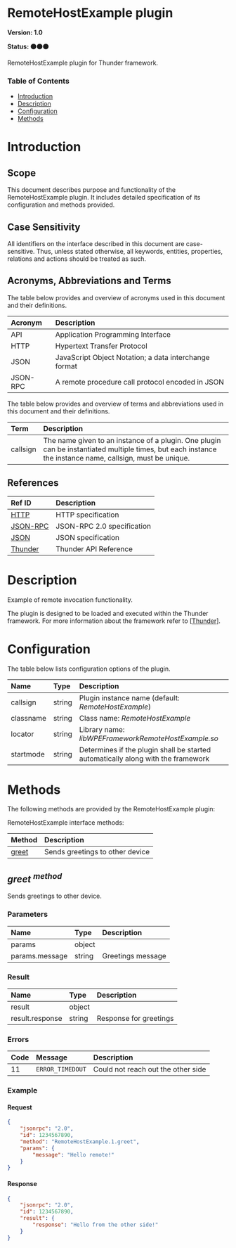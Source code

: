 <!-- Generated automatically, DO NOT EDIT! -->
<a name="head.RemoteHostExample_plugin"></a>
# RemoteHostExample plugin

**Version: 1.0**

**Status: :black_circle::black_circle::black_circle:**

RemoteHostExample plugin for Thunder framework.

### Table of Contents

- [Introduction](#head.Introduction)
- [Description](#head.Description)
- [Configuration](#head.Configuration)
- [Methods](#head.Methods)

<a name="head.Introduction"></a>
# Introduction

<a name="head.Scope"></a>
## Scope

This document describes purpose and functionality of the RemoteHostExample plugin. It includes detailed specification of its configuration and methods provided.

<a name="head.Case_Sensitivity"></a>
## Case Sensitivity

All identifiers on the interface described in this document are case-sensitive. Thus, unless stated otherwise, all keywords, entities, properties, relations and actions should be treated as such.

<a name="head.Acronyms,_Abbreviations_and_Terms"></a>
## Acronyms, Abbreviations and Terms

The table below provides and overview of acronyms used in this document and their definitions.

| Acronym | Description |
| :-------- | :-------- |
| <a name="acronym.API">API</a> | Application Programming Interface |
| <a name="acronym.HTTP">HTTP</a> | Hypertext Transfer Protocol |
| <a name="acronym.JSON">JSON</a> | JavaScript Object Notation; a data interchange format |
| <a name="acronym.JSON-RPC">JSON-RPC</a> | A remote procedure call protocol encoded in JSON |

The table below provides and overview of terms and abbreviations used in this document and their definitions.

| Term | Description |
| :-------- | :-------- |
| <a name="term.callsign">callsign</a> | The name given to an instance of a plugin. One plugin can be instantiated multiple times, but each instance the instance name, callsign, must be unique. |

<a name="head.References"></a>
## References

| Ref ID | Description |
| :-------- | :-------- |
| <a name="ref.HTTP">[HTTP](http://www.w3.org/Protocols)</a> | HTTP specification |
| <a name="ref.JSON-RPC">[JSON-RPC](https://www.jsonrpc.org/specification)</a> | JSON-RPC 2.0 specification |
| <a name="ref.JSON">[JSON](http://www.json.org/)</a> | JSON specification |
| <a name="ref.Thunder">[Thunder](https://github.com/WebPlatformForEmbedded/Thunder/blob/master/doc/WPE%20-%20API%20-%20WPEFramework.docx)</a> | Thunder API Reference |

<a name="head.Description"></a>
# Description

Example of remote invocation functionality.

The plugin is designed to be loaded and executed within the Thunder framework. For more information about the framework refer to [[Thunder](#ref.Thunder)].

<a name="head.Configuration"></a>
# Configuration

The table below lists configuration options of the plugin.

| Name | Type | Description |
| :-------- | :-------- | :-------- |
| callsign | string | Plugin instance name (default: *RemoteHostExample*) |
| classname | string | Class name: *RemoteHostExample* |
| locator | string | Library name: *libWPEFrameworkRemoteHostExample.so* |
| startmode | string | Determines if the plugin shall be started automatically along with the framework |

<a name="head.Methods"></a>
# Methods

The following methods are provided by the RemoteHostExample plugin:

RemoteHostExample interface methods:

| Method | Description |
| :-------- | :-------- |
| [greet](#method.greet) | Sends greetings to other device |

<a name="method.greet"></a>
## *greet <sup>method</sup>*

Sends greetings to other device.

### Parameters

| Name | Type | Description |
| :-------- | :-------- | :-------- |
| params | object |  |
| params.message | string | Greetings message |

### Result

| Name | Type | Description |
| :-------- | :-------- | :-------- |
| result | object |  |
| result.response | string | Response for greetings |

### Errors

| Code | Message | Description |
| :-------- | :-------- | :-------- |
| 11 | ```ERROR_TIMEDOUT``` | Could not reach out the other side  |

### Example

#### Request

```json
{
    "jsonrpc": "2.0", 
    "id": 1234567890, 
    "method": "RemoteHostExample.1.greet", 
    "params": {
        "message": "Hello remote!"
    }
}
```
#### Response

```json
{
    "jsonrpc": "2.0", 
    "id": 1234567890, 
    "result": {
        "response": "Hello from the other side!"
    }
}
```

